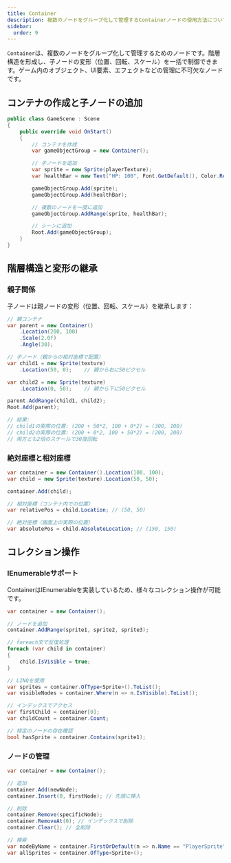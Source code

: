 ```yaml
---
title: Container
description: 複数のノードをグループ化して管理するContainerノードの使用方法について解説します。
sidebar:
  order: 9
---
```


`Container`は、複数のノードをグループ化して管理するためのノードです。階層構造を形成し、子ノードの変形（位置、回転、スケール）を一括で制御できます。ゲーム内のオブジェクト、UI要素、エフェクトなどの管理に不可欠なノードです。

## コンテナの作成と子ノードの追加

```csharp title="基本的なコンテナの使用"
public class GameScene : Scene
{
    public override void OnStart()
    {
        // コンテナを作成
        var gameObjectGroup = new Container();

        // 子ノードを追加
        var sprite = new Sprite(playerTexture);
        var healthBar = new Text("HP: 100", Font.GetDefault(), Color.Red);

        gameObjectGroup.Add(sprite);
        gameObjectGroup.Add(healthBar);

        // 複数のノードを一度に追加
        gameObjectGroup.AddRange(sprite, healthBar);

        // シーンに追加
        Root.Add(gameObjectGroup);
    }
}
```

## 階層構造と変形の継承

### 親子関係

子ノードは親ノードの変形（位置、回転、スケール）を継承します：

```csharp title="変形の継承"
// 親コンテナ
var parent = new Container()
    .Location(200, 100)
    .Scale(2.0f)
    .Angle(30);

// 子ノード（親からの相対座標で配置）
var child1 = new Sprite(texture)
    .Location(50, 0);    // 親から右に50ピクセル

var child2 = new Sprite(texture)
    .Location(0, 50);    // 親から下に50ピクセル

parent.AddRange(child1, child2);
Root.Add(parent);

// 結果:
// child1の実際の位置: (200 + 50*2, 100 + 0*2) = (300, 100)
// child2の実際の位置: (200 + 0*2, 100 + 50*2) = (200, 200)
// 両方とも2倍のスケールで30度回転
```

### 絶対座標と相対座標

```csharp title="座標系の理解"
var container = new Container().Location(100, 100);
var child = new Sprite(texture).Location(50, 50);

container.Add(child);

// 相対座標（コンテナ内での位置）
var relativePos = child.Location; // (50, 50)

// 絶対座標（画面上の実際の位置）
var absolutePos = child.AbsoluteLocation; // (150, 150)
```

## コレクション操作

### IEnumerableサポート

ContainerはIEnumerableを実装しているため、様々なコレクション操作が可能です。

```csharp title="コレクション操作"
var container = new Container();

// ノードを追加
container.AddRange(sprite1, sprite2, sprite3);

// foreach文で反復処理
foreach (var child in container)
{
    child.IsVisible = true;
}

// LINQを使用
var sprites = container.OfType<Sprite>().ToList();
var visibleNodes = container.Where(n => n.IsVisible).ToList();

// インデックスでアクセス
var firstChild = container[0];
var childCount = container.Count;

// 特定のノードの存在確認
bool hasSprite = container.Contains(sprite1);
```

### ノードの管理

```csharp title="ノード管理の例"
var container = new Container();

// 追加
container.Add(newNode);
container.Insert(0, firstNode); // 先頭に挿入

// 削除
container.Remove(specificNode);
container.RemoveAt(0); // インデックスで削除
container.Clear(); // 全削除

// 検索
var nodeByName = container.FirstOrDefault(n => n.Name == "PlayerSprite");
var allSprites = container.OfType<Sprite>();
```
